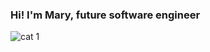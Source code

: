 ### Hi! I'm Mary, future software engineer
![cat 1](https://github.com/RukiMary/RukiMary/assets/158507872/b2b6ac40-2724-4f67-95ff-27c991b65082)

<!--
**RukiMary/RukiMary** is a ✨ _special_ ✨ repository because its `README.md` (this file) appears on your GitHub profile.
